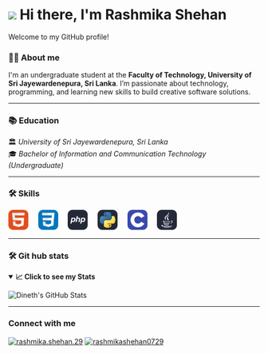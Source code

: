 
# <img src="https://media.giphy.com/media/hvRJCLFzcasrR4ia7z/giphy.gif" width="30"> Hi there, I'm Rashmika Shehan

Welcome to my GitHub profile!  

<h3>👨‍💻 About me</h3>
I'm an undergraduate student at the <b>Faculty of Technology, University of Sri Jayewardenepura, Sri Lanka</b>. I’m passionate about technology, programming, and learning new skills to build creative software solutions.

---
<h3>📚 Education</h3>
🏛️ <i>University of Sri Jayewardenepura, Sri Lanka</i><br>
🎓 <i>Bachelor of Information and Communication Technology (Undergraduate)</i>

---

<h3>🛠️ Skills</h3>


<p align="left"> 

<img src="https://raw.githubusercontent.com/tandpfun/skill-icons/main/icons/HTML.svg" alt="HTML icon" width="40" height="40"/>
&nbsp;&nbsp;&nbsp; 
<img src="https://raw.githubusercontent.com/tandpfun/skill-icons/main/icons/CSS.svg" alt="CSS icon" width="40" height="40"/> 
&nbsp;&nbsp;&nbsp; 
<img src="https://raw.githubusercontent.com/tandpfun/skill-icons/main/icons/PHP-Dark.svg" alt="PHP icon" width="40" height="40"/> 
&nbsp;&nbsp;&nbsp; 
<img src="https://raw.githubusercontent.com/tandpfun/skill-icons/main/icons/Python-Dark.svg" alt="Python icon" width="40" height="40"/> 
&nbsp;&nbsp;&nbsp; 
<img src="https://raw.githubusercontent.com/tandpfun/skill-icons/main/icons/C.svg" alt="C icon" width="40" height="40"/> 
&nbsp;&nbsp;&nbsp; 
<img src="https://raw.githubusercontent.com/tandpfun/skill-icons/main/icons/Java-Dark.svg" alt="Java icon" width="40" height="40"/> 

</p>

---

<h3>🛠️ Git hub stats</h3>

<details open>
  <summary><b>📈 Click to see my Stats</b></summary> 
  <p align="center">
   
  <img src="https://github-readme-stats.vercel.app/api?username=rashmika0729shehan&show_icons=true&count_private=true&theme=algolia" alt="Dineth's GitHub Stats" height="237"/>   &nbsp; 
  
  </p>
</details>

---

<h3>Connect with me</h3>
<p align="left">
<a href="https://fb.com/rashmika.shehan.29" target="blank"><img align="center" src="https://raw.githubusercontent.com/rahuldkjain/github-profile-readme-generator/master/src/images/icons/Social/facebook.svg" alt="rashmika.shehan.29" height="30" width="40" /></a>
<a href="https://instagram.com/rashmikashehan0729" target="blank"><img align="center" src="https://raw.githubusercontent.com/rahuldkjain/github-profile-readme-generator/master/src/images/icons/Social/instagram.svg" alt="rashmikashehan0729" height="30" width="40" /></a>
</p>

